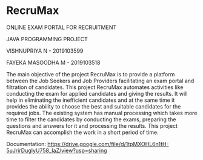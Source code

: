 # RecruMax

ONLINE EXAM PORTAL FOR RECRUITMENT

JAVA PROGRAMMING PROJECT

VISHNUPRIYA N - 2019103599

FAYEKA MASOODHA M - 2019103518

The main objective of the project RecruMax is to
provide a platform between the Job Seekers and Job Providers
facilitating an exam portal and filtration of candidates. This project
RecruMax automates activities like conducting the exam for
applied candidates and giving the results. It will help in eliminating
the inefficient candidates and at the same time it provides the
ability to choose the best and suitable candidates for the required
jobs.
The existing system has manual processing which
takes more time to filter the candidates by conducting the exams,
preparing the questions and answers for it and processing the
results. This project RecruMax can accomplish the work in a short
period of time.

Documentation: https://drive.google.com/file/d/1tpMXOHL6n1tH-5uJrirDugIyU758_IaZ/view?usp=sharing
